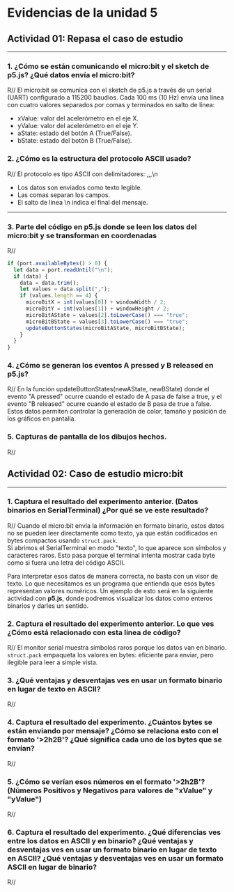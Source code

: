 # Evidencias de la unidad 5

## Actividad 01: Repasa el caso de estudio

---

### 1. ¿Cómo se están comunicando el micro:bit y el sketch de p5.js? ¿Qué datos envía el micro:bit?
R// El micro:bit se comunica con el sketch de p5.js a través de un serial (UART) configurado a 115200 baudios.
Cada 100 ms (10 Hz) envía una línea con cuatro valores separados por comas y terminados en salto de línea:

- xValue: valor del acelerómetro en el eje X.
- yValue: valor del acelerómetro en el eje Y.
- aState: estado del botón A (True/False).
- bState: estado del botón B (True/False).

### 2. ¿Cómo es la estructura del protocolo ASCII usado?
R// El protocolo es tipo ASCII con delimitadores:
<valorX>,<valorY>,<estadoA>,<estadoB>\n

- Los datos son enviados como texto legible.
- Las comas separan los campos.
- El salto de línea \\n indica el final del mensaje.

---

### 3. Parte del código en p5.js donde se leen los datos del micro:bit y se transforman en coordenadas
R//
```js
if (port.availableBytes() > 0) {
  let data = port.readUntil("\n");
  if (data) {
    data = data.trim();
    let values = data.split(",");
    if (values.length == 4) {
      microBitX = int(values[0]) + windowWidth / 2;
      microBitY = int(values[1]) + windowHeight / 2;
      microBitAState = values[2].toLowerCase() === "true";
      microBitBState = values[3].toLowerCase() === "true";
      updateButtonStates(microBitAState, microBitBState);
    }
  }
}
```

### 4. ¿Cómo se generan los eventos A pressed y B released en p5.js?
R// En la función updateButtonStates(newAState, newBState) donde el evento "A pressed" ocurre cuando el estado de A pasa de false a true, y el evento "B released" ocurre cuando el estado de B pasa de true a false. Estos datos permiten controlar la generación de color, tamaño y posición de los gráficos en pantalla.


### 5. Capturas de pantalla de los dibujos hechos.
R// 


## Actividad 02: Caso de estudio micro:bit

---

### 1. Captura el resultado del experimento anterior. (Datos binarios en SerialTerminal) ¿Por qué se ve este resultado?
R// Cuando el micro:bit envía la información en formato binario, estos datos no se pueden leer directamente como texto, ya que están codificados en bytes compactos usando `struct.pack`.  
Si abrimos el SerialTerminal en modo "texto", lo que aparece son símbolos y caracteres raros. Esto pasa porque el terminal intenta mostrar cada byte como si fuera una letra del código ASCII.  

Para interpretar esos datos de manera correcta, no basta con un visor de texto. Lo que necesitamos es un programa que entienda que esos bytes representan valores numéricos. Un ejemplo de esto será en la siguiente actividad con **p5.js**, donde podremos visualizar los datos como enteros binarios y darles un sentido.

### 2. Captura el resultado del experimento anterior. Lo que ves ¿Cómo está relacionado con esta línea de código?
R// El monitor serial muestra símbolos raros porque los datos van en binario.  
`struct.pack` empaqueta los valores en bytes: eficiente para enviar, pero ilegible para leer a simple vista.

### 3. ¿Qué ventajas y desventajas ves en usar un formato binario en lugar de texto en ASCII?
R//

### 4. Captura el resultado del experimento. ¿Cuántos bytes se están enviando por mensaje? ¿Cómo se relaciona esto con el formato '>2h2B'? ¿Qué significa cada uno de los bytes que se envían?
R//

### 5. ¿Cómo se verían esos números en el formato '>2h2B'? (Números Positivos y Negativos para valores de "xValue" y "yValue")
R//

### 6. Captura el resultado del experimento. ¿Qué diferencias ves entre los datos en ASCII y en binario? ¿Qué ventajas y desventajas ves en usar un formato binario en lugar de texto en ASCII? ¿Qué ventajas y desventajas ves en usar un formato ASCII en lugar de binario?
R//

